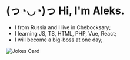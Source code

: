 <h1>(っ◔◡◔)っ Hi, I'm Aleks.</h1>
<ul style="font-style: itlaic;">
    <li>I from Russia and I live in Chebocksary;</li>
    <li>I learning JS, TS, HTML, PHP, Vue, React;</li>
    <li>I will become a big-boss at one day;</li>
</ul>
<img src="https://readme-jokes.vercel.app/api" alt="Jokes Card" />
